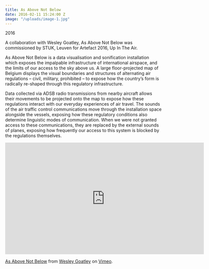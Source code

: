 ```yaml
---
title: As Above Not Below
date: 2016-02-11 15:24:00 Z
image: "/uploads/image-1.jpg"
---
```


2016

A collaboration with Wesley Goatley, As Above Not Below was commissioned by STUK, Leuven for Artefact 2016, Up In The Air.

As Above Not Below is a data visualisation and sonification installation which exposes the impalpable infrastructure of international airspace, and the limits of our access to the sky above us. A large floor-projected map of Belgium displays the visual boundaries and structures of alternating air regulations – civil, military, prohibited – to expose how the country’s form is radically re-shaped through this regulatory infrastructure.

Data collected via ADSB radio transmissions from nearby aircraft allows their movements to be projected onto the map to expose how these regulations interact with our everyday experiences of air travel. The sounds of the air traffic control communications move through the installation space alongside the vessels, exposing how these regulatory conditions also determine linguistic modes of communication. When we were not granted access to these communications, they are replaced by the external sounds of planes, exposing how frequently our access to this system is blocked by the regulations themselves.

<iframe src="https://player.vimeo.com/video/159469663" width="640" height="360" frameborder="0" webkitallowfullscreen mozallowfullscreen allowfullscreen></iframe>
<p><a href="https://vimeo.com/159469663">As Above Not Below</a> from <a href="https://vimeo.com/wesleygoatley">Wesley Goatley</a> on <a href="https://vimeo.com">Vimeo</a>.</p>